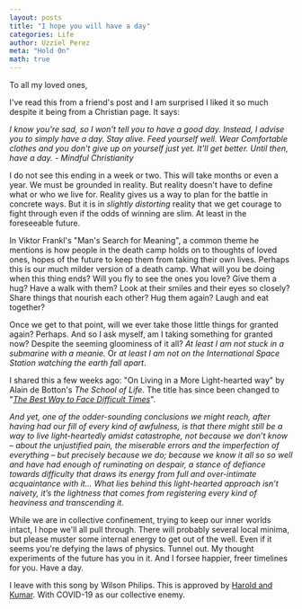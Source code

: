 ```yaml
---
layout: posts
title: "I hope you will have a day"
categories: Life
author: Uzziel Perez
meta: "Hold On"
math: true
---
```


<!-- I've bounced back from a third local minimum. -->
To all my loved ones,

I've read this from a friend's post and I am surprised I liked it so much despite it being from a Christian page. It says:

*I know you're sad, so I won't tell you to have a good day. Instead, I advise you to simply have a day. Stay alive. Feed yourself well. Wear Comfortable clothes and you don't give up on yourself just yet. It'll get better. Until then, have a day. - Mindful Christianity*

I do not see this ending in a week or two. This will take months or even a year. We must be grounded in reality. But reality doesn't have to define what or who we live for. Reality gives us a way to plan for the battle in concrete ways. But it is in *slightly distorting* reality that we get courage to fight through even if the odds of winning are slim. At least in the foreseeable future.

In Viktor Frankl's "Man's Search for Meaning", a common theme he mentions is how people in the death camp holds on to thoughts of loved ones, hopes of the future to keep them from taking their own lives. Perhaps this is our much milder version of a death camp. What will you be doing when this thing ends? Will you fly to see the ones you love? Give them a hug? Have a walk with them? Look at their smiles and their eyes so closely? Share things that nourish each other? Hug them again? Laugh and eat together?

Once we get to that point, will we ever take those little things for granted again? Perhaps. And so I ask myself, am I taking something for granted now? Despite the seeming gloominess of it all? *At least I am not stuck in a submarine with a meanie.* Or *at least I am not on the International Space Station watching the earth fall apart*. 

I shared this a few weeks ago: "On Living in a More Light-hearted way" by Alain de Botton's *The School of Life*. The title has since been changed to "[*The Best Way to Face Difficult Times*](https://www.youtube.com/watch?v=dTfyrfnwouE)".

*And yet, one of the odder-sounding conclusions we might reach, after having had our fill of every kind of awfulness, is that there might still be a way to live light-heartedly amidst catastrophe, not because we don’t know – about the unjustified pain, the miserable errors and the imperfection of everything – but precisely because we do; because we know it all so so well and have had enough of ruminating on despair, a stance of defiance towards difficulty that draws its energy from full and over-intimate acquaintance with it... What lies behind this light-hearted approach isn’t naivety, it’s the lightness that comes from registering every kind of heaviness and transcending it.*

While we are in collective confinement, trying to keep our inner worlds intact, I hope we'll all pull through. There will probably several local minima, but please muster some internal energy to get out of the well. Even if it seems you're defying the laws of physics. Tunnel out. My thought experiments of the future has you in it. And I forsee happier, freer timelines for you. Have a day.

I leave with this song by Wilson Philips. This is approved by [Harold and Kumar](https://youtu.be/QHwvM8Lw4v0?t=30). With COVID-19 as our collective enemy.

